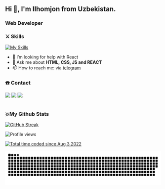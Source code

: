 ## Hi 👋, I'm Ilhomjon from Uzbekistan.
### Web Developer

### ⚔️ Skills

[![My Skills](https://skills.thijs.gg/icons?i=html,css,scss,js,ts,react,redux,firebase&theme=light)](https://skills.thijs.gg)
        

- 🤔 I’m looking for help with React 
- 💬 Ask me about **HTML, CSS, JS and REACT** 
- 📫 How to reach me: via [telegram](https://t.me/ilhomjondev) 
### :phone: Contact
 <div style:"display: "inline-block">
   <a href="https://www.linkedin.com/in/ilhomjon-isaqjonov/" target="_blank"><img src="https://img.shields.io/badge/-LinkedIn-%230077B5?style=for-the-badge&logo=linkedin&logoColor=white" target="_blank"></a> 
   <a href="https://instagram.com/ilhomjon.isaqjonov" target="_blank"><img src="https://img.shields.io/badge/-Instagram-%23E4405F?style=for-the-badge&logo=instagram&logoColor=white" target="_blank"></a>
   <a href = "mailto: ilhomjonisoqjov2@gmail.com"><img src="https://img.shields.io/badge/-Gmail-%23333?style=for-the-badge&logo=gmail&logoColor=white" target="_blank"> </a>
 <br/>
</div>
<br/>

### :boom:My Github Stats

[![GitHub Streak](http://github-readme-streak-stats.herokuapp.com?user=ilhomjon003&theme=dark)](https://git.io/streak-stats)

![Profile views](https://gpvc.arturio.dev/ilhomjon003)

<a href="https://wakatime.com/@96c624d1-0b41-48bb-b954-a9efd41cfa9d"><img src="https://wakatime.com/badge/user/96c624d1-0b41-48bb-b954-a9efd41cfa9d.svg" alt="Total time coded since Aug 3 2022" /></a>

![Snake animation](https://github.com/ilhomjon003/ilhomjon003/blob/output/github-contribution-grid-snake.svg)
